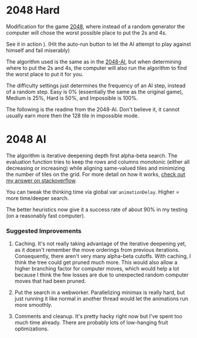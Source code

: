 # 2048 Hard

Modification for the game [2048](https://github.com/gabrielecirulli/2048), where instead of a random generator the computer will chose the worst possible place to put the 2s and 4s.

See it in action ). (Hit the auto-run button to let the AI attempt to play against himself and fail miserably)

The algorithm used is the same as in the [2048-AI](http://ov3y.github.io/2048-AI/), but when determining where to put the 2s and 4s, the computer will also run the algorithm to find the worst place to put it for you.

The difficulty settings just determines the frequency of an AI step, instead of a random step. Easy is 0% (essentially the same as the original game), Medium is 25%, Hard is 50%, and Impossible is 100%.

The following is the readme from the 2048-AI. Don't believe it, it cannot usually earn more then the 128 tile in impossible mode.

# 2048 AI

The algorithm is iterative deepening depth first alpha-beta search. The evaluation function tries to keep the rows and columns monotonic (either all decreasing or increasing) while aligning same-valued tiles and minimizing the number of tiles on the grid. For more detail on how it works, [check out my answer on stackoverflow](http://stackoverflow.com/a/22389702/1056032).

You can tweak the thinking time via global var `animationDelay`. Higher = more time/deeper search.

The better heuristics now give it a success rate of about 90% in my testing (on a reasonably fast computer).

### Suggested Improvements

1.  Caching. It's not really taking advantage of the iterative deepening yet, as it doesn't remember the move orderings from previous iterations. Consequently, there aren't very many alpha-beta cutoffs. With caching, I think the tree could get pruned much more. This would also allow a higher branching factor for computer moves, which would help a lot because I think the few losses are due to unexpected random computer moves that had been pruned.

2. Put the search in a webworker. Parallelizing minimax is really hard, but just running it like normal in another thread would let the animations run more smoothly.

3. Comments and cleanup. It's pretty hacky right now but I've spent too much time already. There are probably lots of low-hanging fruit optimizations.
